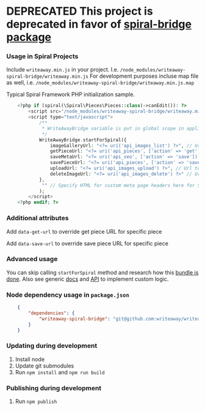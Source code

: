 # DEPRECATED This project is deprecated in favor of [spiral-bridge package](https://github.com/writeaway/writeaway/tree/master/packages/spiral-bridge)

### Usage in Spiral Projects

Include `writeaway.min.js` in your project. I.e. `/node_modules/writeaway-spiral-bridge/writeaway.min.js`
For development purposes incluse map file as well, i.e. `/node_modules/writeaway-spiral-bridge/writeaway.min.js.map`

Typical Spiral Framework PHP initialization sample.

````php
    <?php if (spiral(\Spiral\Pieces\Pieces::class)->canEdit()): ?>
        <script src="/node_modules/writeaway-spiral-bridge/writeaway.min.js" type="text/javascript">
        <script type="text/javascript">
            /**
             * WriteAwayBridge variable is put in global scope in application entry point by front end engineer
             */
            WriteAwayBridge.startForSpiral({
                imageGalleryUrl: "<?= uri('api_images_list') ?>", // Url to fetch images list
                getPieceUrl: "<?= uri('api_pieces', ['action' => 'get']) ?>", // Url to fetch piece data. This is fired only for pieces that can't be read directly from DOM
                saveMetaUrl: "<?= uri('api_seo', ['action' => 'save']) ?>", // Url to save SEO data from SEO editor
                savePieceUrl: "<?= uri('api_pieces', ['action' => 'save']) ?>", // Url to save piece. This may be overrided by piece container 'data-save-url' attribute
                uploadUrl: "<?= uri('api_images_upload') ?>", // Url to upload image resources
                deleteImageUrl: "<?= uri('api_images_delete') ?>" // Url to delete image
            },
             "" // Specify HTML for custom meta page headers here for SEO Editor
            );
        </script>
    <?php endif; ?>
````

### Additional attributes

Add `data-get-url` to override get piece URL for specific piece

Add `data-save-url` to override save piece URL for specific piece

### Advanced usage

You can skip calling `startForSpiral` method and research how this [bundle is done](./index-source.js). Also see generic [docs](https://github.com/writeaway/writeaway) and [API](https://github.com/writeaway/writeaway/blob/master/src/index.d.ts) to implement custom logic.


### Node dependency usage in `package.json`

````json
    {
        "dependencies": {
            "writeaway-spiral-bridge": "git@github.com:writeaway/writeaway-spiral-bridge.git#master"
        }
    }
````

### Updating during development

1. Install node
2. Update git submodules
3. Run `npm install` and `npm run build`


### Publishing during development

1. Run `npm publish`
